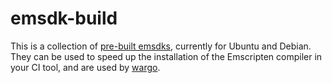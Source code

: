 # emsdk-build

This is a collection of [pre-built emsdks](https://github.com/lord/emsdk-build/releases), currently for Ubuntu and Debian. They can be used to speed up the installation of the Emscripten compiler in your CI tool, and are used by [wargo](https://github.com/lord/wargo).